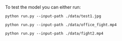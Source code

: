 
To test the model you can either run: 

`python run.py --input-path ./data/test1.jpg`

`python run.py --input-path ./data/office_fight.mp4`

`python run.py --input-path ./data/fight2.mp4`



